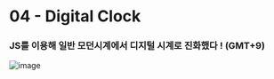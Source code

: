 <h1>04 - Digital Clock</h1>

<h3>JS를 이용해 일반 모던시계에서 디지털 시계로 진화했다 ! (GMT+9)</h3>

![image](https://github.com/Yuika12321/2024_get_a_job/assets/131143940/8b066eae-a686-4f73-938f-54b36c5fa697)
